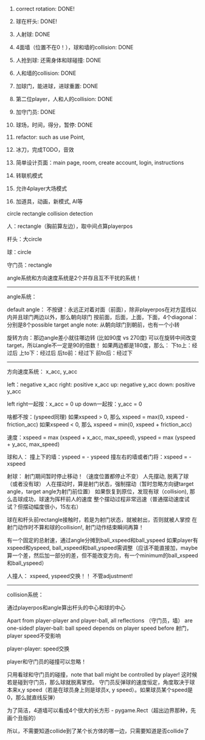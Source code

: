 1. correct rotation: DONE!
2. 球在杆头: DONE!
3. 人射球: DONE
4. 4面墙（位置不在0！），球和墙的collision: DONE
5. 人抢到球: 还需身体和球碰撞: DONE
6. 人和墙的collision: DONE
7. 加球门，能进球，进球重置: DONE
8. 第二位player，人和人的collision: DONE
9. 加守门员: DONE
10. 球场，时间，得分，暂停: DONE


11. refactor: such as use Point, 
12. 冰刀，完成TODO，音效

13. 简单设计页面：main page, room, create account, login, instructions

14. 转联机模式
15. 允许4player大场模式
16. 加道具，动画，新模式, AI等


circle rectangle collision detection

人：rectangle（胸前算左边），取中间点算playerpos

杆头：大circle

球：circle

守门员：rectangle

angle系统和方向速度系统是2个并存且互不干扰的系统！

------------------------------------------------------------------------
angle系统：

default angle：
不按键：永远正对着对面（前面），除非playerpos在对方蓝线以内并且球门两边以外，那么朝向球门
按前面，后面，上面，下面，4个diagonal：分别是8个possible target angle
note: 从朝向球门到朝前，也有一个小转

旋转方向：那边angle差小就往哪边转 (比如90度 vs 270度)
可以在旋转中间改变target，所以angle不一定是90的倍数！
如果两边都是180度，那么：
下to上：经过后
上to下：经过后
后to前：经过下
前to后：经过下

------------------------------------------------------------------------

方向速度系统：
x_acc, y_acc

left：negative x_acc
right: positive x_acc
up: negative y_acc
down: positive y_acc

left right一起按：x_acc = 0
up down一起按：y_acc = 0

啥都不按：(yspeed同理)
如果xspeed > 0, 那么 xspeed = max(0, xspeed - friction_acc)
如果xspeed < 0, 那么 xspeed = min(0, xspeed + friction_acc)

速度：xspeed = max (xspeed + x_acc, max_speed), yspeed = max (yspeed + y_acc, max_speed)

球和人：
撞上下的墙：yspeed = - yspeed
撞左右的墙或者门将：xspeed = - xspeed

射球：
射门期间暂时停止移动！（速度位置都停止不变）
人先摆动, 脱离了球（或者没有球）
人在摆动时，算是射门状态，强制摆动（暂时忽略方向键target angle，target angle为射门前位置）
如果恢复到原位，发现有球（collision), 那么击球成功，球速为挥杆前人的速度
整个摆动过程非常迅速（普通摆动速度试试？但摆动幅度很小，15左右）

球在和杆头前rectangle接触时，若是为射门状态，就被射出，否则就被人掌控
在射门动作时不算和球的collision!, 射门动作结束瞬间再算！

有一个固定的总射速，通过angle分摊到ball_xspeed和ball_yspeed
如果player有xspeed和yspeed, ball_xspeed和ball_yspeed需调整（应该不能直接加，maybe算一个差，然后加一部分的差，但不能改变方向，有一个minimum的ball_xspeed和ball_yspeed）

人撞人：
xspeed, yspeed交换！！
不管adjustment!

------------------------------------------------------------------------
collision系统：

通过playerpos和angle算出杆头的中心和球的中心

Apart from player-player and player-ball, all reflections （守门员，墙） are one-sided!
player-ball: ball speed depends on player speed before 射门，player speed不受影响

player-player: speed交换

player和守门员的碰撞可以忽略！

只用看球和守门员的碰撞，note that ball might be controlled by player! 这时候若是碰到守门员，那么球就脱离掌控。
守门员反弹球的速度恒定，角度取决于球本来x,y speed（若是在球员身上则是球员x, y speed）。如果球员某个speed是0，那么就直线反弹）

为了简洁，4道墙可以看成4个很大的长方形 - pygame.Rect（超出边界那种，先画个丑版的）

所以，不需要知道collide到了某个长方体的哪一边，只需要知道是否collide了








